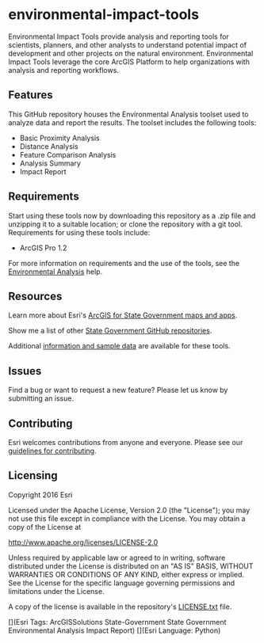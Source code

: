 # environmental-impact-tools
Environmental Impact Tools provide analysis and reporting tools for scientists, planners, and other analysts to understand potential impact of development and other projects on the natural environment. Environmental Impact Tools leverage the core ArcGIS Platform to help organizations with analysis and reporting workflows.

## Features
This GitHub repository houses the Environmental Analysis toolset used to analyze data and report the results.  The toolset includes the following tools:
* Basic Proximity Analysis
* Distance Analysis
* Feature Comparison Analysis
* Analysis Summary
* Impact Report

## Requirements
Start using these tools now by downloading this repository as a .zip file and unzipping it to a suitable location; or clone the repository with a git tool.  Requirements for using these tools include:
* ArcGIS Pro 1.2

For more information on requirements and the use of the tools, see the [Environmental Analysis](http://links.esri.com/stategovernment/help/EnvironmentalImpactAnalysis) help.

## Resources
Learn more about Esri's [ArcGIS for State Government maps and apps](http://solutions.arcgis.com).

Show me a list of other [State Government GitHub repositories](http://esri.github.io/#State-Government).

Additional [information and sample data](http://links.esri.com/stategovernment/help/EnvironmentalImpactAnalysis)
are available for these tools.

## Issues

Find a bug or want to request a new feature?  Please let us know by submitting an issue.

## Contributing

Esri welcomes contributions from anyone and everyone.
Please see our [guidelines for contributing](https://github.com/esri/contributing).

## Licensing

Copyright 2016 Esri

Licensed under the Apache License, Version 2.0 (the "License");
you may not use this file except in compliance with the License.
You may obtain a copy of the License at

   http://www.apache.org/licenses/LICENSE-2.0

Unless required by applicable law or agreed to in writing, software
distributed under the License is distributed on an "AS IS" BASIS,
WITHOUT WARRANTIES OR CONDITIONS OF ANY KIND, either express or implied.
See the License for the specific language governing permissions and
limitations under the License.

A copy of the license is available in the repository's
[LICENSE.txt](LICENSE.txt) file.

[](Esri Tags: ArcGISSolutions State-Government State Government Environmental Analysis Impact Report)
[](Esri Language: Python)
